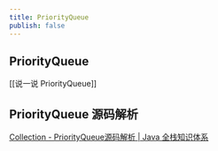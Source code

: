 ```yaml
---
title: PriorityQueue
publish: false
---
```


## PriorityQueue

[[说一说 PriorityQueue]]

## PriorityQueue 源码解析

[Collection - PriorityQueue源码解析 | Java 全栈知识体系](https://pdai.tech/md/java/collection/java-collection-PriorityQueue.html)
